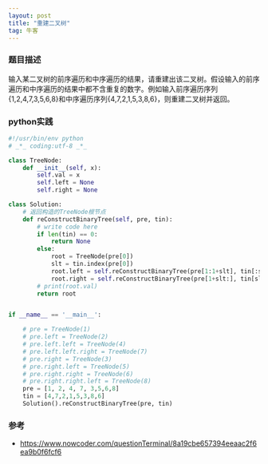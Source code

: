 ```yaml
---
layout: post
title: "重建二叉树"
tag: 牛客
---
```


### 题目描述

输入某二叉树的前序遍历和中序遍历的结果，请重建出该二叉树。假设输入的前序遍历和中序遍历的结果中都不含重复的数字。例如输入前序遍历序列{1,2,4,7,3,5,6,8}和中序遍历序列{4,7,2,1,5,3,8,6}，则重建二叉树并返回。



### **python实践**

~~~Python
#!/usr/bin/env python
# _*_ coding:utf-8 _*_

class TreeNode:
    def __init__(self, x):
        self.val = x
        self.left = None
        self.right = None

class Solution:
    # 返回构造的TreeNode根节点
    def reConstructBinaryTree(self, pre, tin):
        # write code here
        if len(tin) == 0:
            return None
        else:
            root = TreeNode(pre[0])
            slt = tin.index(pre[0])
            root.left = self.reConstructBinaryTree(pre[1:1+slt], tin[:slt])
            root.right = self.reConstructBinaryTree(pre[1+slt:], tin[slt+1:])
        # print(root.val)
        return root


if __name__ == '__main__':

    # pre = TreeNode(1)
    # pre.left = TreeNode(2)
    # pre.left.left = TreeNode(4)
    # pre.left.left.right = TreeNode(7)
    # pre.right = TreeNode(3)
    # pre.right.left = TreeNode(5)
    # pre.right.right = TreeNode(6)
    # pre.right.right.left = TreeNode(8)
    pre = [1, 2, 4, 7, 3,5,6,8]
    tin = [4,7,2,1,5,3,8,6]
    Solution().reConstructBinaryTree(pre, tin)
~~~

### **参考**

- <https://www.nowcoder.com/questionTerminal/8a19cbe657394eeaac2f6ea9b0f6fcf6>
